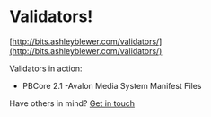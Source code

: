 # Validators!

[http://bits.ashleyblewer.com/validators/](http://bits.ashleyblewer.com/validators/)

Validators in action:
- PBCore 2.1
-Avalon Media System Manifest Files

Have others in mind? [Get in touch](https://ashleyblewer.com)
